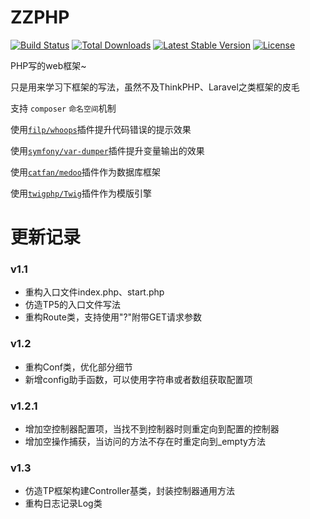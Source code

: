 # ZZPHP

[![Build Status](https://travis-ci.org/top-think/framework.svg?branch=master)](https://travis-ci.org/top-think/framework)
[![Total Downloads](https://poser.pugx.org/topthink/framework/downloads)](https://packagist.org/packages/topthink/framework)
[![Latest Stable Version](https://poser.pugx.org/topthink/framework/v/stable)](https://packagist.org/packages/topthink/framework)
[![License](https://poser.pugx.org/topthink/framework/license)](https://packagist.org/packages/topthink/framework)

PHP写的web框架~

只是用来学习下框架的写法，虽然不及ThinkPHP、Laravel之类框架的皮毛

支持 `composer` `命名空间`机制

使用[`filp/whoops`](https://github.com/filp/whoops)插件提升代码错误的提示效果

使用[`symfony/var-dumper`](https://github.com/symfony/var-dumper)插件提升变量输出的效果

使用[`catfan/medoo`](https://github.com/catfan/Medoo)插件作为数据库框架

使用[`twigphp/Twig`](https://github.com/twigphp/Twig)插件作为模版引擎

# 更新记录
### v1.1
* 重构入口文件index.php、start.php
* 仿造TP5的入口文件写法
* 重构Route类，支持使用"?"附带GET请求参数
### v1.2
* 重构Conf类，优化部分细节
* 新增config助手函数，可以使用字符串或者数组获取配置项
### v1.2.1
* 增加空控制器配置项，当找不到控制器时则重定向到配置的控制器
* 增加空操作捕获，当访问的方法不存在时重定向到_empty方法
### v1.3
* 仿造TP框架构建Controller基类，封装控制器通用方法
* 重构日志记录Log类